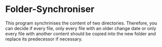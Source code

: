 # Folder-Synchroniser
This program synchrinises the content of two directories. Therefore, you can decide if every file, only every file with an older change date or only every file with another content should be copied into the new folder and replace its predecessor if necessary.
